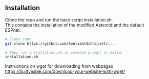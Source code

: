 
## Installation
Clone the repo and run the bash script installation.sh. \
This contains the installation of the modified Asteroid and the dafault ESPnet.
```bash
# Clone repo
git clone https://github.com/SentientSchnitzel/...

# Then run installation.sh in command prompt or editor
installation.sh
```


Instructions on wget for downloading from webpages \
https://builtvisible.com/download-your-website-with-wget/
